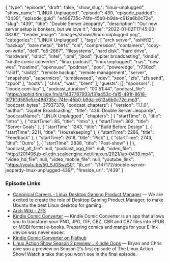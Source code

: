 {
  "type": "episode",
  "draft": false,
  "show_slug": "linux-unplugged",
  "show_name": "LINUX Unplugged",
  "episode": 439,
  "episode_padded": "0439",
  "episode_guid": "e486735c-74fe-45b0-b9da-c612a6b0c72e",
  "slug": "439",
  "title": "Double Server Jeopardy",
  "description": "Our new server setup is bonkers, but we love it.",
  "date": "2022-01-02T17:45:00-08:00",
  "header_image": "/images/shows/linux-unplugged.png",
  "categories": [
    "LINUX Unplugged"
  ],
  "tags": [
    "arch server",
    "ashift12",
    "backup",
    "bare metal",
    "btrfs",
    "cni",
    "compression",
    "containers",
    "copy-on-write",
    "dell",
    "e5-2667",
    "filesystems",
    "hard disk",
    "hard drive",
    "hardware",
    "idrac",
    "intel",
    "ipmi",
    "jbod",
    "jupiter broadcasting",
    "kindle",
    "kindle comic converter",
    "linux podcast",
    "linux unplugged",
    "nas",
    "new wes",
    "noatime",
    "opensuse",
    "podman",
    "pool",
    "poweredge",
    "r730xd",
    "raid1",
    "raidz2",
    "remote backup",
    "remote management",
    "server",
    "snapshots",
    "supermicro",
    "tumbleweed",
    "vdev",
    "xeon",
    "zfs",
    "zfs send",
    "zpool"
  ],
  "hosts": [
    "chris",
    "wes",
    "brent"
  ],
  "guests": [],
  "sponsors": [
    "linode.com-lup"
  ],
  "podcast_duration": "00:51:44",
  "podcast_file": "https://aphid.fireside.fm/d/1437767933/f31a453c-fa15-491f-8618-3f71f1d565e5/e486735c-74fe-45b0-b9da-c612a6b0c72e.mp3",
  "podcast_bytes": 37937379,
  "podcast_chapters": {
    "version": "1.1.0",
    "author": "Jupiter Broadcasting",
    "title": "439: Double Server Jeopardy",
    "podcastName": "LINUX Unplugged",
    "chapters": [
      {
        "startTime": 0,
        "title": "Intro"
      },
      {
        "startTime": 85,
        "title": "Intro"
      },
      {
        "startTime": 362,
        "title": "Server Goals"
      },
      {
        "startTime": 1243,
        "title": "Build Before Design"
      },
      {
        "startTime": 2211,
        "title": "Housekeeping"
      },
      {
        "startTime": 2286,
        "title": "Feedback"
      },
      {
        "startTime": 2618,
        "title": "Pick"
      },
      {
        "startTime": 2743,
        "title": "Outro"
      },
      {
        "startTime": 2838,
        "title": "Post-show"
      }
    ]
  },
  "podcast_alt_file": null,
  "podcast_ogg_file": null,
  "video_file": "http://201406.jb-dl.cdn.scaleengine.net/linuxun/2021/lup-0439.mp4",
  "video_hd_file": null,
  "video_mobile_file": null,
  "youtube_link": "https://youtu.be/50_SJ0SwzS0",
  "jb_url": "/147172/double-server-jeopardy-linux-unplugged-439/",
  "fireside_url": "/439"
}


### Episode Links

  * [Canonical Careers - Linux Desktop Gaming Product Manager](https://canonical.com/careers/3776036 "Canonical Careers - Linux Desktop Gaming Product Manager") — We are excited to create the role of Desktop Gaming Product Manager, to make Ubuntu the best Linux desktop for gaming.
  * [Arch Wiki - ZFS](https://wiki.archlinux.org/title/ZFS "Arch Wiki - ZFS")
  * [Kindle Comic Converter](https://kcc.iosphe.re/ "Kindle Comic Converter") — Kindle Comic Converter is an app that allows you to transform your PNG, JPG, GIF, CBZ, CBR and CB7 files into EPUB or MOBI format e-books. Preparing comics and manga for your E-Ink device was never easier.
  * [Kindle Comic Converter on Flathub](https://flathub.org/apps/details/io.github.ciromattia.kcc "Kindle Comic Converter on Flathub")
  * [Linux Action Show Season 2 preview… Kindle Oops](https://www.youtube.com/watch?v=aKwSnFk5a9U "Linux Action Show Season 2 preview… Kindle Oops") — Bryan and Chris give you a preview on Season 2's first episode of The Linux Action Show! Watch a take that you won't see in the final episode.


